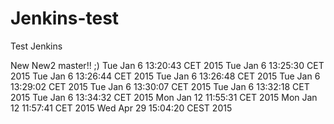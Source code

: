 Jenkins-test
============

Test Jenkins

New
New2
master!! ;)
Tue Jan  6 13:20:43 CET 2015
Tue Jan  6 13:25:30 CET 2015
Tue Jan  6 13:26:44 CET 2015
Tue Jan  6 13:26:48 CET 2015
Tue Jan  6 13:29:02 CET 2015
Tue Jan  6 13:30:07 CET 2015
Tue Jan  6 13:32:18 CET 2015
Tue Jan  6 13:34:32 CET 2015
Mon Jan 12 11:55:31 CET 2015
Mon Jan 12 11:57:41 CET 2015
Wed Apr 29 15:04:20 CEST 2015
